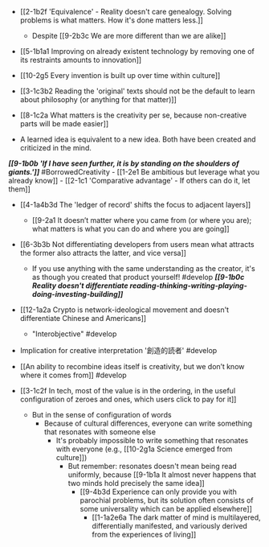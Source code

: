 - [[2-1b2f 'Equivalence' - Reality doesn't care genealogy. Solving problems is what matters. How it's done matters less.]]
	- Despite [[9-2b3c We are more different than we are alike]]
- [[5-1b1a1 Improving on already existent technology by removing one of its restraints amounts to innovation]]
- [[10-2g5 Every invention is built up over time within culture]]
- [[3-1c3b2 Reading the 'original' texts should not be the default to learn about philosophy (or anything for that matter)]]

- [[8-1c2a What matters is the creativity per se, because non-creative parts will be made easier]]

- A learned idea is equivalent to a new idea. Both have been created and criticized in the mind.

***[[9-1b0b 'If I have seen further, it is by standing on the shoulders of giants.']]*** #BorrowedCreativity 
	- [[1-2e1 Be ambitious but leverage what you already know]]
	- [[2-1c1 'Comparative advantage' - If others can do it, let them]]

- [[4-1a4b3d The 'ledger of record' shifts the focus to adjacent layers]]
	- [[9-2a1 It doesn’t matter where you came from (or where you are); what matters is what you can do and where you are going]]

- [[6-3b3b Not differentiating developers from users mean what attracts the former also attracts the latter, and vice versa]]
	- If you use anything with the same understanding as the creator, it's as though you created that product yourself! #develop
		***[[9-1b0c Reality doesn't differentiate reading-thinking-writing-playing-doing-investing-building]]***

- [[12-1a2a Crypto is network-ideological movement and doesn't differentiate Chinese and Americans]]
	- "Interobjective" #develop

- Implication for creative interpretation '創造的読者' #develop
- [[An ability to recombine ideas itself is creativity, but we don’t know where it comes from]] #develop 
- [[3-1c2f In tech, most of the value is in the ordering, in the useful configuration of zeroes and ones, which users click to pay for it]]
	- But in the sense of configuration of words
		- Because of cultural differences, everyone can write something that resonates with someone else
			- It's probably impossible to write something that resonates with everyone (e.g., [[10-2g1a Science emerged from culture]])
				- But remember: resonates doesn't mean being read uniformly, because [[9-1b1a It almost never happens that two minds hold precisely the same idea]]
					- [[9-4b3d Experience can only provide you with parochial problems, but its solution often consists of some universality which can be applied elsewhere]]
						- [[1-1a2e6a The dark matter of mind is multilayered, differentially manifested, and variously derived from the experiences of living]]